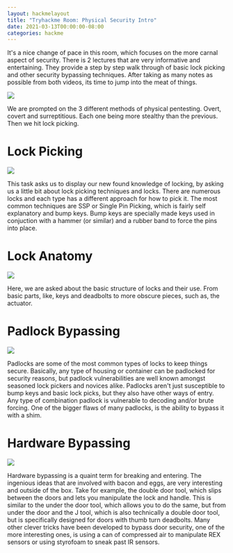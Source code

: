 ```yaml
---
layout: hackmelayout
title: "Tryhackme Room: Physical Security Intro"
date: 2021-03-13T00:00:00-08:00
categories: hackme
---
```


It's a nice change of pace in this room, which focuses on the more carnal aspect of security. There is 2 lectures that are very informative and entertaining. They provide a step by step walk through of basic lock picking and other security bypassing techniques. After taking as many notes as possible from both videos, its time to jump into the meat of things.

![](https://clamshatter.github.io/assets/physical1.gif)

 We are prompted on the 3 different methods of physical pentesting. Overt, covert and surreptitious. Each one being more stealthy than the previous. Then we hit lock picking.

<h1>Lock Picking</h1>

![](http://clamshatter.github.io/assets/physical2.png)

This task asks us to display our new found knowledge of locking, by asking us a little bit about lock picking techniques and locks. There are numerous locks and each type has a different approach for how to pick it. The most common techniques are SSP or Single Pin Picking, which is fairly self explanatory and bump keys. Bump keys are specially made keys used in conjuction with a hammer (or similar) and a rubber band to force the pins into place. 

<h1>Lock Anatomy</h1>

![](https://clamshatter.github.io/assets/physical5.png)

Here, we are asked about the basic structure of locks and their use. From basic parts, like, keys and deadbolts to more obscure pieces, such as, the actuator. 

<h1>Padlock Bypassing</h1>

![](https://clamshatter.github.io/assets/physical4.png)

Padlocks are some of the most common types of locks to keep things secure. Basically, any type of housing or container can be padlocked for security reasons, but padlock vulnerabilities are well known amongst seasoned lock pickers and novices alike. Padlocks aren't just susceptible to bump keys and basic lock picks, but they also have other ways of entry. Any type of combination padlock is vulnerable to decoding and/or brute forcing. One of the bigger flaws of many padlocks, is the ability to bypass it with a shim.

<h1>Hardware Bypassing</h1>

![](https://clamshatter.gihub.io/assets/phisical6.gif)

Hardware bypassing is a quaint term for breaking and entering. The ingenious ideas that are involved with bacon and eggs, are very interesting and outside of the box. Take for example, the double door tool, which slips between the doors and lets you manipulate the lock and handle. This is similar to the under the door tool, which allows you to do the same, but from under the door and the J tool, which is also technically a double door tool, but is specifically designed for doors with thumb turn deadbolts. Many other clever tricks have been developed to bypass door security, one of the more interesting ones, is using a can of compressed air to manipulate REX sensors or using styrofoam to sneak past IR sensors. 
